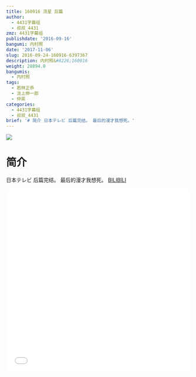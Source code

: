 ```yaml
---
title: 160916 流星 后篇
author:
  - 4431字幕组
  - 叔叔_4431
zmz: 4431字幕组
publishdate: '2016-09-16'
bangumi: 内村照
date: '2017-11-06'
slug: 2016-09-24-160916-6397367
description: 内村照&#8226;160916
weight: 28894.0
bangumis:
  - 内村照
tags:
  - 若林正恭
  - 泷上伸一郎
  - 仲英
categories:
  - 4431字幕组
  - 叔叔_4431
brief: '# 简介 日本テレビ 后篇完结。 最后的漫才我想死。'
---
```

![](https://i.imgur.com/mYO2b8C.png)
# 简介  
日本テレビ 后篇完结。
最后的漫才我想死。
  [BILIBILI](https://www.bilibili.com/video/av6397367/)

  <iframe src="//www.bilibili.com/blackboard/player.html?aid=6397367" width="100%" height="500" frameborder="0" allowfullscreen="allowfullscreen"></iframe>
